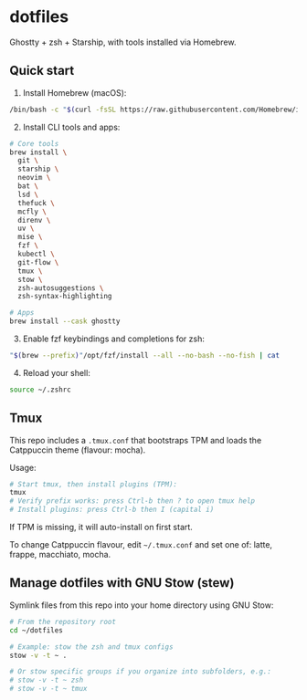 # dotfiles

Ghostty + zsh + Starship, with tools installed via Homebrew.

## Quick start

1) Install Homebrew (macOS):

```bash
/bin/bash -c "$(curl -fsSL https://raw.githubusercontent.com/Homebrew/install/HEAD/install.sh)"
```

2) Install CLI tools and apps:

```bash
# Core tools
brew install \
  git \
  starship \
  neovim \
  bat \
  lsd \
  thefuck \
  mcfly \
  direnv \
  uv \
  mise \
  fzf \
  kubectl \
  git-flow \
  tmux \
  stow \
  zsh-autosuggestions \
  zsh-syntax-highlighting

# Apps
brew install --cask ghostty
```

3) Enable fzf keybindings and completions for zsh:

```bash
"$(brew --prefix)"/opt/fzf/install --all --no-bash --no-fish | cat
```

4) Reload your shell:

```bash
source ~/.zshrc
```

## Tmux

This repo includes a `.tmux.conf` that bootstraps TPM and loads the Catppuccin theme (flavour: mocha).

Usage:

```bash
# Start tmux, then install plugins (TPM):
tmux
# Verify prefix works: press Ctrl-b then ? to open tmux help
# Install plugins: press Ctrl-b then I (capital i)
```

If TPM is missing, it will auto-install on first start.

To change Catppuccin flavour, edit `~/.tmux.conf` and set one of: latte, frappe, macchiato, mocha.

## Manage dotfiles with GNU Stow (stew)

Symlink files from this repo into your home directory using GNU Stow:

```bash
# From the repository root
cd ~/dotfiles

# Example: stow the zsh and tmux configs
stow -v -t ~ .

# Or stow specific groups if you organize into subfolders, e.g.:
# stow -v -t ~ zsh
# stow -v -t ~ tmux
```